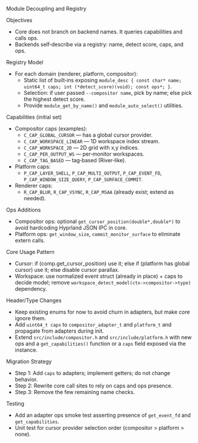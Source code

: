 Module Decoupling and Registry

Objectives
- Core does not branch on backend names. It queries capabilities and calls ops.
- Backends self‑describe via a registry: name, detect score, caps, and ops.

Registry Model
- For each domain (renderer, platform, compositor):
  - Static list of built‑ins exposing `module_desc { const char* name; uint64_t caps; int (*detect_score)(void); const ops*; }`.
  - Selection: if user passed `--compositor name`, pick by name; else pick the highest detect score.
  - Provide `module_get_by_name()` and `module_auto_select()` utilities.

Capabilities (initial set)
- Compositor caps (examples):
  - `C_CAP_GLOBAL_CURSOR` — has a global cursor provider.
  - `C_CAP_WORKSPACE_LINEAR` — 1D workspace index stream.
  - `C_CAP_WORKSPACE_2D` — 2D grid with x,y indices.
  - `C_CAP_PER_OUTPUT_WS` — per‑monitor workspaces.
  - `C_CAP_TAG_BASED` — tag‑based (River‑like).
- Platform caps:
  - `P_CAP_LAYER_SHELL`, `P_CAP_MULTI_OUTPUT`, `P_CAP_EVENT_FD`, `P_CAP_WINDOW_SIZE_QUERY`, `P_CAP_SURFACE_COMMIT`.
- Renderer caps:
  - `R_CAP_BLUR`, `R_CAP_VSYNC`, `R_CAP_MSAA` (already exist; extend as needed).

Ops Additions
- Compositor ops: optional `get_cursor_position(double*,double*)` to avoid hardcoding Hyprland JSON IPC in core.
- Platform ops: `get_window_size`, `commit_monitor_surface` to eliminate extern calls.

Core Usage Pattern
- Cursor: if (comp.get_cursor_position) use it; else if (platform has global cursor) use it; else disable cursor parallax.
- Workspace: use normalized event struct (already in place) + caps to decide model; remove `workspace_detect_model(ctx->compositor->type)` dependency.

Header/Type Changes
- Keep existing enums for now to avoid churn in adapters, but make core ignore them.
- Add `uint64_t caps` to `compositor_adapter_t` and `platform_t` and propagate from adapters during init.
- Extend `src/include/compositor.h` and `src/include/platform.h` with new ops and a `get_capabilities()` function or a `caps` field exposed via the instance.

Migration Strategy
- Step 1: Add `caps` to adapters; implement getters; do not change behavior.
- Step 2: Rewrite core call sites to rely on caps and ops presence.
- Step 3: Remove the few remaining name checks.

Testing
- Add an adapter ops smoke test asserting presence of `get_event_fd` and `get_capabilities`.
- Unit test for cursor provider selection order (compositor > platform > none).

